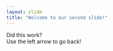 ```yaml
---
layout: slide
title: "Welcome to our second slide!" 
--- 
```

Did this work?  
Use the left arrow to go back! 
